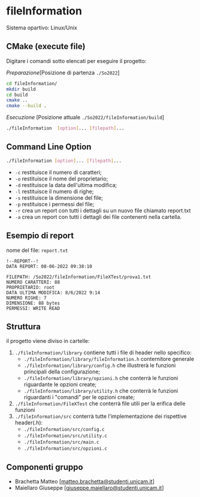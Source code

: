 # fileInformation
Sistema opartivo: Linux/Unix
## CMake (execute file)
Digitare i comandi sotto elencati per eseguire il progetto:

*Preparazione*[Posizione di partenza `./So2022`]
``` bash
cd fileInformation/
mkdir build
cd build
cmake ..
cmake --build .
```
*Esecuzione* [Posizione attuale `./So2022/fileInformation/build`]
``` bash
./fileInformation  [option]... [filepath]...
```
## Command Line Option
``` bash
./fileInformation [option]... [filepath]...
```
- `-c` restituisce il numero di caratteri;
- `-o` restituisce il nome del proprietario;
- `-d` restituisce la data dell'ultima modifica;
- `-l` restituisce il numero di righe;
- `-s` restituisce la dimensione del file;
- `-p` restituisce i permessi del file;
- `-r` crea un report con tutti i dettagli  su un nuovo file chiamato report.txt
- `-a` crea un report con tutti i dettagli dei file contenenti nella cartella.

## Esempio di report
nome del file: `report.txt`
```
!--REPORT--!
DATA REPORT: 08-06-2022 09:38:10 
 
FILEPATH: /So2022/fileInformation/FileXTest/prova1.txt 
NUMERO CARATTERI: 88 
PROPRIETARIO: root 
DATA ULTIMA MODIFICA: 8/6/2022 9:14 
NUMERO RIGHE: 7 
DIMENSIONE: 88 bytes 
PERMESSI: WRITE READ
```

## Struttura

il progetto viene diviso in cartelle:

1. `./fileInformation/library` contiene tutti i file di header nello specifico:
   - `./fileInformation/library/fileInformation.h` conternitore generale
   - `./fileInformation/library/config.h` che illustrerà le funzioni principali della configurazione;
   - `./fileInformation/library/opzioni.h` che conterrà le funzioni riguardante le opzioni create;
    - `./fileInformation/library/utility.h` che conterrà le funzioni riguardanti i "comandi" per le opzioni create;
2. `./fileInformation/FileXTest` che conterrà file utili per la erifica delle funzioni
3. `./fileInformation/src` conterrà tutte l'implementazione dei rispettive header(.h):
   - `./fileInformation/src/config.c`
   - `./fileInformation/src/utility.c`
   - `./fileInformation/src/main.c`
   - `./fileInformation/src/opzioni.c`


## Componenti gruppo

- Brachetta Matteo [matteo.brachetta@studenti.unicam.it]
- Maiellaro Giuseppe [giuseppe.maiellaro@studenti.unicam.it]
